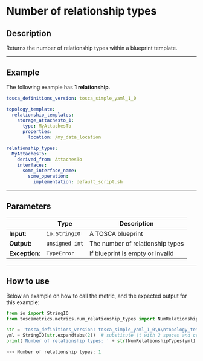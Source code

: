 # Number of relationship types

## Description

Returns the number of relationship types within a blueprint template. 

---

## Example
The following example has **1 relationship**.

``` yaml
tosca_definitions_version: tosca_simple_yaml_1_0

topology_template:
  relationship_templates:
    storage_attachesto_1:
      type: MyAttachesTo
      properties:
        location: /my_data_location

relationship_types:
  MyAttachesTo:
    derived_from: AttachesTo
    interfaces:
      some_interface_name:
        some_operation:
          implementation: default_script.sh
```

---


## Parameters


|   | **Type** | **Description** |
|---|---|---|
**Input:**| `io.StringIO`| A TOSCA blueprint|
**Output:**| `unsigned int`| The number of relationship types|
**Exception:**| `TypeError`| If blueprint is empty or invalid|

---

## How to use

Below an example on how to call the metric, and the expected output for this example:

```python
from io import StringIO
from toscametrics.metrics.num_relationship_types import NumRelationshipTypes

str = 'tosca_definitions_version: tosca_simple_yaml_1_0\n\ntopology_template:\n  relationship_templates:\n    storage_attachesto_1:\n      type: MyAttachesTo\n      properties:\n        location: /my_data_location\n\n  relationship_types:\n    MyAttachesTo:\n      derived_from: AttachesTo\n      interfaces:\n        some_interface_name:\n          some_operation:\n            implementation: default_script.sh\n'
yml = StringIO(str.expandtabs(2))  # substitute \t with 2 spaces and create the StringIO object
print('Number of relationship types: ' + str(NumRelationshipTypes(yml).count()))

>>> Number of relationship types: 1
```